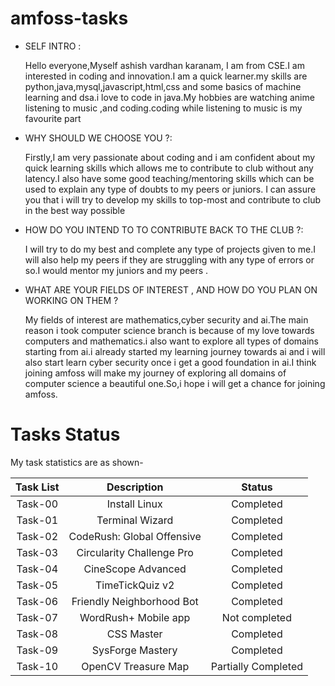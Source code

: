 # amfoss-tasks

- SELF INTRO :

     Hello everyone,Myself ashish vardhan karanam, I am from CSE.I am interested in coding and innovation.I am a quick learner.my skills are python,java,mysql,javascript,html,css and some basics of machine learning and dsa.i love to code in java.My hobbies are watching anime listening to music ,and coding.coding while listening to music is my favourite part

- WHY SHOULD WE CHOOSE YOU ?:

   Firstly,I am very passionate about coding and i am confident about my quick learning skills which allows me to contribute to club without any latency.I also have some good teaching/mentoring skills which can be used to explain any type of doubts to my peers or juniors. I can assure you that i will try to develop my skills to top-most and contribute to club in the best way possible

- HOW DO YOU INTEND TO TO CONTRIBUTE BACK TO THE CLUB ?:
    
   I will try to do my best and complete any type of projects given to me.I will also help my peers if they are struggling with any type of errors or so.I would mentor my juniors and my peers .

- WHAT ARE YOUR FIELDS OF INTEREST , AND HOW DO YOU PLAN ON WORKING ON THEM ?

  My fields of interest are mathematics,cyber security and ai.The main reason i took computer science branch is because of my love towards computers and mathematics.i also want to explore all types of domains starting from ai.i already started my learning journey towards ai and i will also start learn cyber security once i get a good foundation in ai.I think joining amfoss will make my journey of exploring all domains of computer science a beautiful one.So,i hope i will get a chance for joining amfoss.

# Tasks Status

My task statistics are as shown-

| Task List | Description | Status |
| :-:       | :-:         | :-:    |
| Task-00| Install Linux | Completed |
| Task-01 | Terminal Wizard| Completed |
| Task-02  | CodeRush: Global Offensive| Completed |
| Task-03  | Circularity Challenge Pro |Completed |
| Task-04 |CineScope Advanced| Completed |
| Task-05 | TimeTickQuiz v2| Completed |
| Task-06    |Friendly Neighborhood Bot| Completed |
| Task-07  | WordRush+ Mobile app|Not completed|
| Task-08   |CSS Master|Completed|
| Task-09  |SysForge Mastery|Completed |
| Task-10|OpenCV Treasure Map|Partially Completed|
